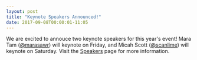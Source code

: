 ```yaml
---
layout: post
title: "Keynote Speakers Announced!"
date: 2017-09-08T00:00:01-11:05
---
```


We are excited to annouce two keynote speakers for this year's event! Mara Tam ([@marasawr](https://twitter.com/marasawr)) will keynote on Friday, and Micah Scott ([@scanlime](https://twitter.com/scanlime)) will keynote on Saturday. Visit the [Speakers](http://bsidespdx.org/events/2017/speakers.html) page for more information. 
